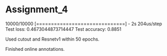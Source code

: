 # Assignment_4

10000/10000 [==============================] - 2s 204us/step
Test loss: 0.4673044873714447
Test accuracy: 0.8851

Used cutout and Resnetv1 within 50 epochs.

Finished online annotations. 
